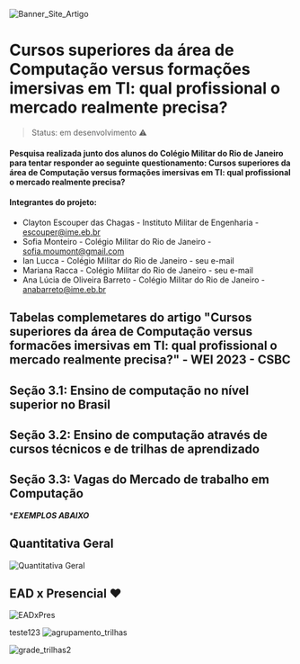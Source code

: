 ![Banner_Site_Artigo](https://user-images.githubusercontent.com/72030272/226209053-cb0d8631-66ce-4e14-a981-7c083db69e3d.png)

# Cursos superiores da área de Computação versus formações imersivas em TI: qual profissional o mercado realmente precisa?

> Status: em desenvolvimento ⚠️

#### Pesquisa realizada junto dos alunos do Colégio Militar do Rio de Janeiro para tentar responder ao seguinte questionamento: Cursos superiores da  área de Computação versus formações imersivas em TI: qual profissional o mercado realmente precisa?

#### Integrantes do projeto:
+ Clayton Escouper das Chagas - Instituto Militar de Engenharia - escouper@ime.eb.br
+ Sofia Monteiro - Colégio Militar do Rio de Janeiro - sofia.moumont@gmail.com
+ Ian Lucca - Colégio Militar do Rio de Janeiro - seu e-mail
+ Mariana Racca - Colégio Militar do Rio de Janeiro - seu e-mail
+ Ana Lúcia de Oliveira Barreto - Colégio Militar do Rio de Janeiro - anabarreto@ime.eb.br

## Tabelas complemetares do artigo "Cursos superiores da área de Computação versus formacões imersivas em TI: qual profissional o mercado realmente precisa?" - WEI 2023 - CSBC

## Seção 3.1: Ensino de computação no nível superior no Brasil

## Seção 3.2: Ensino de computação através de cursos técnicos e de trilhas de aprendizado

## Seção 3.3: Vagas do Mercado de trabalho em Computação

******************EXEMPLOS ABAIXO*****************
## Quantitativa Geral
![Quantitativa Geral](https://user-images.githubusercontent.com/18330758/226190257-607a7e71-ae9f-4214-9fa1-15d85a385172.png)

## EAD x Presencial ❤️
![EADxPres](https://user-images.githubusercontent.com/18330758/226191093-b1b9ade2-d959-4b16-9136-b467708523b3.jpg)

teste123
![agrupamento_trilhas](https://user-images.githubusercontent.com/18330758/226206110-1a786b32-ba8c-4f6b-9161-f29196e5b00a.png)

![grade_trilhas2](https://user-images.githubusercontent.com/18330758/226469468-248c3742-d652-4822-a5f5-ad7a195903a7.png)

